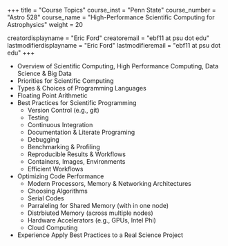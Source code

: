 +++
title = "Course Topics"
course_inst = "Penn State"
course_number = "Astro 528"
course_name = "High-Performance Scientific Computing for Astrophysics"
weight = 20

creatordisplayname = "Eric Ford"
creatoremail = "ebf11 at psu dot edu"
lastmodifierdisplayname = "Eric Ford"
lastmodifieremail = "ebf11 at psu dot edu"
+++

- Overview of Scientific Computing, High Performance Computing, Data Science & Big Data
- Priorities for Scientific Computing
- Types & Choices of Programming Languages
- Floating Point Arithmetic
- Best Practices for Scientific Programming
    + Version Control (e.g., git)
    + Testing
    + Continuous Integration
    + Documentation & Literate Programing
    + Debugging
    + Benchmarking & Profiling
    + Reproducible Results & Workflows
    + Containers, Images, Environments
    + Efficient Workflows
- Optimizing Code Performance
    + Modern Processors, Memory & Networking Architectures
    + Choosing Algorithms
    + Serial Codes
    + Parraleling for Shared Memory (with in one node)
    + Distrbiuted Memory (across multiple nodes)
    + Hardware Accelerators (e.g., GPUs, Intel Phi)
    + Cloud Computing
- Experience Apply Best Practices to a Real Science Project
